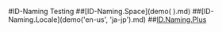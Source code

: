 #ID-Naming Testing
##[ID-Naming.Space](demo( ).md)
##[ID-Naming.Locale](demo('en-us', 'ja-jp').md)
##[ID.Naming.Plus](demo(a+b=vs.20).md)
